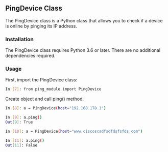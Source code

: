 ## PingDevice Class
The PingDevice class is a Python class that allows you to check if a device is online by pinging its IP address.

### Installation
The PingDevice class requires Python 3.6 or later. There are no additional dependencies required.

### Usage
First, import the PingDevice class:

```sh
In [7]: from ping_module import PingDevice
```

Create object and call ping() method.
```sh
In [8]: a = PingDevice(host="192.168.178.1")

In [9]: a.ping()
Out[9]: True

In [10]: a = PingDevice(host="www.ciscoscsdfsdfdsfsfds.com")

In [11]: a.ping()
Out[11]: False
```

